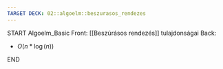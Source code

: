 ```yaml
---
TARGET DECK: 02::algoelm::beszurasos_rendezes
---
```


START
Algoelm_Basic
Front:
[[Beszúrásos rendezés]] tulajdonságai
Back:
- $O(n*\log(n))$
<!--ID: 1681852672537-->
END
